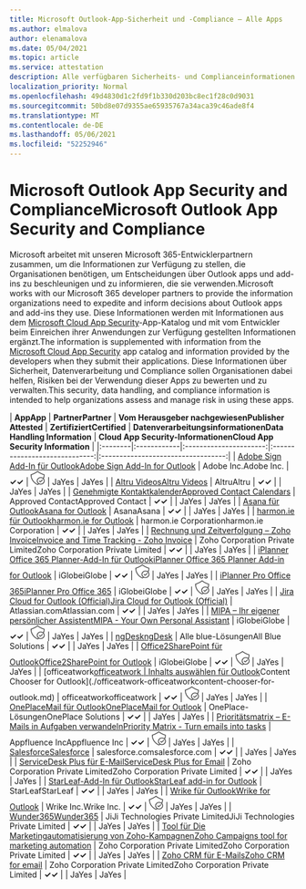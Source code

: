 ```yaml
---
title: Microsoft Outlook-App-Sicherheit und -Compliance – Alle Apps
ms.author: elmalova
author: elenamalova
ms.date: 05/04/2021
ms.topic: article
ms.service: attestation
description: Alle verfügbaren Sicherheits- und Complianceinformationen für alle Microsoft Outlook Apps.
localization_priority: Normal
ms.openlocfilehash: 49d4830d1c2fd9f1b330d203bc8ec1f28c0d9031
ms.sourcegitcommit: 50bd8e07d9355ae65935767a34aca39c46ade8f4
ms.translationtype: MT
ms.contentlocale: de-DE
ms.lasthandoff: 05/06/2021
ms.locfileid: "52252946"
---
```

# <a name="microsoft-outlook-app-security-and-compliance"></a><span data-ttu-id="ead0e-103">Microsoft Outlook App Security and Compliance</span><span class="sxs-lookup"><span data-stu-id="ead0e-103">Microsoft Outlook App Security and Compliance</span></span>

<span data-ttu-id="ead0e-104">Microsoft arbeitet mit unseren Microsoft 365-Entwicklerpartnern zusammen, um die Informationen zur Verfügung zu stellen, die Organisationen benötigen, um Entscheidungen über Outlook apps und add-ins zu beschleunigen und zu informieren, die sie verwenden.</span><span class="sxs-lookup"><span data-stu-id="ead0e-104">Microsoft works with our Microsoft 365 developer partners to provide the information organizations need to expedite and inform decisions about Outlook apps and add-ins they use.</span></span> <span data-ttu-id="ead0e-105">Diese Informationen werden mit Informationen aus dem [Microsoft Cloud App Security](https://www.microsoft.com/en-us/enterprise-mobility-security/cloud-app-security)-App-Katalog und mit vom Entwickler beim Einreichen ihrer Anwendungen zur Verfügung gestellten Informationen ergänzt.</span><span class="sxs-lookup"><span data-stu-id="ead0e-105">The information is supplemented with information from the [Microsoft Cloud App Security](https://www.microsoft.com/en-us/enterprise-mobility-security/cloud-app-security) app catalog and information provided by the developers when they submit their applications.</span></span> <span data-ttu-id="ead0e-106">Diese Informationen über Sicherheit, Datenverarbeitung und Compliance sollen Organisationen dabei helfen, Risiken bei der Verwendung dieser Apps zu bewerten und zu verwalten.</span><span class="sxs-lookup"><span data-stu-id="ead0e-106">This security, data handling, and compliance information is intended to help organizations assess and manage risk in using these apps.</span></span>

| <span data-ttu-id="ead0e-107">**App**</span><span class="sxs-lookup"><span data-stu-id="ead0e-107">**App**</span></span> | <span data-ttu-id="ead0e-108">**Partner**</span><span class="sxs-lookup"><span data-stu-id="ead0e-108">**Partner**</span></span> | <span data-ttu-id="ead0e-109">**Vom Herausgeber nachgewiesen**</span><span class="sxs-lookup"><span data-stu-id="ead0e-109">**Publisher Attested**</span></span> | <span data-ttu-id="ead0e-110">**Zertifiziert**</span><span class="sxs-lookup"><span data-stu-id="ead0e-110">**Certified**</span></span> | <span data-ttu-id="ead0e-111">**Datenverarbeitungsinformationen**</span><span class="sxs-lookup"><span data-stu-id="ead0e-111">**Data Handling Information**</span></span> | <span data-ttu-id="ead0e-112">**Cloud App Security-Informationen**</span><span class="sxs-lookup"><span data-stu-id="ead0e-112">**Cloud App Security Information**</span></span> |
|:--------|:------------|:----------------------:|:-----------------------------:|:----------------------------------:|
| [<span data-ttu-id="ead0e-113">Adobe Sign Add-In für Outlook</span><span class="sxs-lookup"><span data-stu-id="ead0e-113">Adobe Sign Add-In for Outlook</span></span>](./adobe-inc-sign-add-in-for-outlook.md) | <span data-ttu-id="ead0e-114">Adobe Inc.</span><span class="sxs-lookup"><span data-stu-id="ead0e-114">Adobe Inc.</span></span> | <span data-ttu-id="ead0e-115">**✓**</span><span class="sxs-lookup"><span data-stu-id="ead0e-115">**✓**</span></span> | <img alt="Certified application badge" src="../media/certified-badge.png" height="25" width="25" /> | <span data-ttu-id="ead0e-116">Ja</span><span class="sxs-lookup"><span data-stu-id="ead0e-116">Yes</span></span> | <span data-ttu-id="ead0e-117">Ja</span><span class="sxs-lookup"><span data-stu-id="ead0e-117">Yes</span></span> |
| [<span data-ttu-id="ead0e-118">Altru Videos</span><span class="sxs-lookup"><span data-stu-id="ead0e-118">Altru Videos</span></span>](./altru-videos.md) | <span data-ttu-id="ead0e-119">Altru</span><span class="sxs-lookup"><span data-stu-id="ead0e-119">Altru</span></span> | <span data-ttu-id="ead0e-120">**✓**</span><span class="sxs-lookup"><span data-stu-id="ead0e-120">**✓**</span></span> |  | <span data-ttu-id="ead0e-121">Ja</span><span class="sxs-lookup"><span data-stu-id="ead0e-121">Yes</span></span> | <span data-ttu-id="ead0e-122">Ja</span><span class="sxs-lookup"><span data-stu-id="ead0e-122">Yes</span></span> |
| [<span data-ttu-id="ead0e-123">Genehmigte Kontaktkalender</span><span class="sxs-lookup"><span data-stu-id="ead0e-123">Approved Contact Calendars</span></span>](./approved-contact-calendars.md) | <span data-ttu-id="ead0e-124">Approved Contact</span><span class="sxs-lookup"><span data-stu-id="ead0e-124">Approved Contact</span></span> | <span data-ttu-id="ead0e-125">**✓**</span><span class="sxs-lookup"><span data-stu-id="ead0e-125">**✓**</span></span> |  | <span data-ttu-id="ead0e-126">Ja</span><span class="sxs-lookup"><span data-stu-id="ead0e-126">Yes</span></span> | <span data-ttu-id="ead0e-127">Ja</span><span class="sxs-lookup"><span data-stu-id="ead0e-127">Yes</span></span> |
| [<span data-ttu-id="ead0e-128">Asana für Outlook</span><span class="sxs-lookup"><span data-stu-id="ead0e-128">Asana for Outlook</span></span>](./asana-for-outlook.md) | <span data-ttu-id="ead0e-129">Asana</span><span class="sxs-lookup"><span data-stu-id="ead0e-129">Asana</span></span> | <span data-ttu-id="ead0e-130">**✓**</span><span class="sxs-lookup"><span data-stu-id="ead0e-130">**✓**</span></span> |  | <span data-ttu-id="ead0e-131">Ja</span><span class="sxs-lookup"><span data-stu-id="ead0e-131">Yes</span></span> | <span data-ttu-id="ead0e-132">Ja</span><span class="sxs-lookup"><span data-stu-id="ead0e-132">Yes</span></span> |
| [<span data-ttu-id="ead0e-133">harmon.ie für Outlook</span><span class="sxs-lookup"><span data-stu-id="ead0e-133">harmon.ie for Outlook</span></span>](./harmonie-corporation-for-outlook.md) | <span data-ttu-id="ead0e-134">harmon.ie Corporation</span><span class="sxs-lookup"><span data-stu-id="ead0e-134">harmon.ie Corporation</span></span> | <span data-ttu-id="ead0e-135">**✓**</span><span class="sxs-lookup"><span data-stu-id="ead0e-135">**✓**</span></span> |  | <span data-ttu-id="ead0e-136">Ja</span><span class="sxs-lookup"><span data-stu-id="ead0e-136">Yes</span></span> | <span data-ttu-id="ead0e-137">Ja</span><span class="sxs-lookup"><span data-stu-id="ead0e-137">Yes</span></span> |
| [<span data-ttu-id="ead0e-138">Rechnung und Zeitverfolgung – Zoho Invoice</span><span class="sxs-lookup"><span data-stu-id="ead0e-138">Invoice and Time Tracking - Zoho Invoice</span></span>](./zoho-corporation-private-limited-invoice-and-time-tracking.md) | <span data-ttu-id="ead0e-139">Zoho Corporation Private Limited</span><span class="sxs-lookup"><span data-stu-id="ead0e-139">Zoho Corporation Private Limited</span></span> | <span data-ttu-id="ead0e-140">**✓**</span><span class="sxs-lookup"><span data-stu-id="ead0e-140">**✓**</span></span> |  | <span data-ttu-id="ead0e-141">Ja</span><span class="sxs-lookup"><span data-stu-id="ead0e-141">Yes</span></span> | <span data-ttu-id="ead0e-142">Ja</span><span class="sxs-lookup"><span data-stu-id="ead0e-142">Yes</span></span> |
| [<span data-ttu-id="ead0e-143">iPlanner Office 365 Planner-Add-In für Outlook</span><span class="sxs-lookup"><span data-stu-id="ead0e-143">iPlanner Office 365 Planner Add-in for Outlook</span></span>](./iglobe-iplanner-office-365-planner-add-in-for-outlook.md) | <span data-ttu-id="ead0e-144">iGlobe</span><span class="sxs-lookup"><span data-stu-id="ead0e-144">iGlobe</span></span> | <span data-ttu-id="ead0e-145">**✓**</span><span class="sxs-lookup"><span data-stu-id="ead0e-145">**✓**</span></span> | <img alt="Certified application badge" src="../media/certified-badge.png" height="25" width="25" /> | <span data-ttu-id="ead0e-146">Ja</span><span class="sxs-lookup"><span data-stu-id="ead0e-146">Yes</span></span> | <span data-ttu-id="ead0e-147">Ja</span><span class="sxs-lookup"><span data-stu-id="ead0e-147">Yes</span></span> |
| [<span data-ttu-id="ead0e-148">iPlanner Pro Office 365</span><span class="sxs-lookup"><span data-stu-id="ead0e-148">iPlanner Pro Office 365</span></span>](./iglobe-iplanner-pro-office-365.md) | <span data-ttu-id="ead0e-149">iGlobe</span><span class="sxs-lookup"><span data-stu-id="ead0e-149">iGlobe</span></span> | <span data-ttu-id="ead0e-150">**✓**</span><span class="sxs-lookup"><span data-stu-id="ead0e-150">**✓**</span></span> | <img alt="Certified application badge" src="../media/certified-badge.png" height="25" width="25" /> | <span data-ttu-id="ead0e-151">Ja</span><span class="sxs-lookup"><span data-stu-id="ead0e-151">Yes</span></span> | <span data-ttu-id="ead0e-152">Ja</span><span class="sxs-lookup"><span data-stu-id="ead0e-152">Yes</span></span> |
| [<span data-ttu-id="ead0e-153">Jira Cloud for Outlook (Official)</span><span class="sxs-lookup"><span data-stu-id="ead0e-153">Jira Cloud for Outlook (Official)</span></span>](./atlassiancom-jira-cloud-for-outlook-official.md) | <span data-ttu-id="ead0e-154">Atlassian.com</span><span class="sxs-lookup"><span data-stu-id="ead0e-154">Atlassian.com</span></span> | <span data-ttu-id="ead0e-155">**✓**</span><span class="sxs-lookup"><span data-stu-id="ead0e-155">**✓**</span></span> |  | <span data-ttu-id="ead0e-156">Ja</span><span class="sxs-lookup"><span data-stu-id="ead0e-156">Yes</span></span> | <span data-ttu-id="ead0e-157">Ja</span><span class="sxs-lookup"><span data-stu-id="ead0e-157">Yes</span></span> |
| [<span data-ttu-id="ead0e-158">MIPA – Ihr eigener persönlicher Assistent</span><span class="sxs-lookup"><span data-stu-id="ead0e-158">MIPA - Your Own Personal Assistant</span></span>](./iglobe-mipa-your-own-personal-assistant.md) | <span data-ttu-id="ead0e-159">iGlobe</span><span class="sxs-lookup"><span data-stu-id="ead0e-159">iGlobe</span></span> | <span data-ttu-id="ead0e-160">**✓**</span><span class="sxs-lookup"><span data-stu-id="ead0e-160">**✓**</span></span> | <img alt="Certified application badge" src="../media/certified-badge.png" height="25" width="25" /> | <span data-ttu-id="ead0e-161">Ja</span><span class="sxs-lookup"><span data-stu-id="ead0e-161">Yes</span></span> | <span data-ttu-id="ead0e-162">Ja</span><span class="sxs-lookup"><span data-stu-id="ead0e-162">Yes</span></span> |
| [<span data-ttu-id="ead0e-163">ngDesk</span><span class="sxs-lookup"><span data-stu-id="ead0e-163">ngDesk</span></span>](./all-blue-solutions-ngdesk.md) | <span data-ttu-id="ead0e-164">Alle blue-Lösungen</span><span class="sxs-lookup"><span data-stu-id="ead0e-164">All Blue Solutions</span></span> | <span data-ttu-id="ead0e-165">**✓**</span><span class="sxs-lookup"><span data-stu-id="ead0e-165">**✓**</span></span> |  | <span data-ttu-id="ead0e-166">Ja</span><span class="sxs-lookup"><span data-stu-id="ead0e-166">Yes</span></span> | <span data-ttu-id="ead0e-167">Ja</span><span class="sxs-lookup"><span data-stu-id="ead0e-167">Yes</span></span> |
| [<span data-ttu-id="ead0e-168">Office2SharePoint für Outlook</span><span class="sxs-lookup"><span data-stu-id="ead0e-168">Office2SharePoint for Outlook</span></span>](./iglobe-office2sharepoint-for-outlook.md) | <span data-ttu-id="ead0e-169">iGlobe</span><span class="sxs-lookup"><span data-stu-id="ead0e-169">iGlobe</span></span> | <span data-ttu-id="ead0e-170">**✓**</span><span class="sxs-lookup"><span data-stu-id="ead0e-170">**✓**</span></span> | <img alt="Certified application badge" src="../media/certified-badge.png" height="25" width="25" /> | <span data-ttu-id="ead0e-171">Ja</span><span class="sxs-lookup"><span data-stu-id="ead0e-171">Yes</span></span> | <span data-ttu-id="ead0e-172">Ja</span><span class="sxs-lookup"><span data-stu-id="ead0e-172">Yes</span></span> |
| <span data-ttu-id="ead0e-173">[officeatwork</span><span class="sxs-lookup"><span data-stu-id="ead0e-173">[officeatwork</span></span> | <span data-ttu-id="ead0e-174">Inhalts auswählen für Outlook](./officeatwork-officeatworkcontent-chooser-for-outlook.md)</span><span class="sxs-lookup"><span data-stu-id="ead0e-174">Content Chooser for Outlook](./officeatwork-officeatworkcontent-chooser-for-outlook.md)</span></span> | <span data-ttu-id="ead0e-175">officeatwork</span><span class="sxs-lookup"><span data-stu-id="ead0e-175">officeatwork</span></span> | <span data-ttu-id="ead0e-176">**✓**</span><span class="sxs-lookup"><span data-stu-id="ead0e-176">**✓**</span></span> | <img alt="Certified application badge" src="../media/certified-badge.png" height="25" width="25" /> | <span data-ttu-id="ead0e-177">Ja</span><span class="sxs-lookup"><span data-stu-id="ead0e-177">Yes</span></span> | <span data-ttu-id="ead0e-178">Ja</span><span class="sxs-lookup"><span data-stu-id="ead0e-178">Yes</span></span> |
| [<span data-ttu-id="ead0e-179">OnePlaceMail für Outlook</span><span class="sxs-lookup"><span data-stu-id="ead0e-179">OnePlaceMail for Outlook</span></span>](./oneplace-solutions-oneplacemail-for-outlook.md) | <span data-ttu-id="ead0e-180">OnePlace-Lösungen</span><span class="sxs-lookup"><span data-stu-id="ead0e-180">OnePlace Solutions</span></span> | <span data-ttu-id="ead0e-181">**✓**</span><span class="sxs-lookup"><span data-stu-id="ead0e-181">**✓**</span></span> |  | <span data-ttu-id="ead0e-182">Ja</span><span class="sxs-lookup"><span data-stu-id="ead0e-182">Yes</span></span> | <span data-ttu-id="ead0e-183">Ja</span><span class="sxs-lookup"><span data-stu-id="ead0e-183">Yes</span></span> |
| [<span data-ttu-id="ead0e-184">Prioritätsmatrix – E-Mails in Aufgaben verwandeln</span><span class="sxs-lookup"><span data-stu-id="ead0e-184">Priority Matrix - Turn emails into tasks</span></span>](./appfluence-inc-priority-matrix-turn-emails-into-tasks.md) | <span data-ttu-id="ead0e-185">Appfluence Inc</span><span class="sxs-lookup"><span data-stu-id="ead0e-185">Appfluence Inc</span></span> | <span data-ttu-id="ead0e-186">**✓**</span><span class="sxs-lookup"><span data-stu-id="ead0e-186">**✓**</span></span> | <img alt="Certified application badge" src="../media/certified-badge.png" height="25" width="25" /> | <span data-ttu-id="ead0e-187">Ja</span><span class="sxs-lookup"><span data-stu-id="ead0e-187">Yes</span></span> | <span data-ttu-id="ead0e-188">Ja</span><span class="sxs-lookup"><span data-stu-id="ead0e-188">Yes</span></span> |
| [<span data-ttu-id="ead0e-189">Salesforce</span><span class="sxs-lookup"><span data-stu-id="ead0e-189">Salesforce</span></span>](./salesforcecom-salesforce.md) | <span data-ttu-id="ead0e-190">salesforce.com</span><span class="sxs-lookup"><span data-stu-id="ead0e-190">salesforce.com</span></span> | <span data-ttu-id="ead0e-191">**✓**</span><span class="sxs-lookup"><span data-stu-id="ead0e-191">**✓**</span></span> |  | <span data-ttu-id="ead0e-192">Ja</span><span class="sxs-lookup"><span data-stu-id="ead0e-192">Yes</span></span> | <span data-ttu-id="ead0e-193">Ja</span><span class="sxs-lookup"><span data-stu-id="ead0e-193">Yes</span></span> |
| [<span data-ttu-id="ead0e-194">ServiceDesk Plus für E-Mail</span><span class="sxs-lookup"><span data-stu-id="ead0e-194">ServiceDesk Plus for Email</span></span>](./zoho-corporation-private-limited-servicedesk-plus-for-email.md) | <span data-ttu-id="ead0e-195">Zoho Corporation Private Limited</span><span class="sxs-lookup"><span data-stu-id="ead0e-195">Zoho Corporation Private Limited</span></span> | <span data-ttu-id="ead0e-196">**✓**</span><span class="sxs-lookup"><span data-stu-id="ead0e-196">**✓**</span></span> |  | <span data-ttu-id="ead0e-197">Ja</span><span class="sxs-lookup"><span data-stu-id="ead0e-197">Yes</span></span> | <span data-ttu-id="ead0e-198">Ja</span><span class="sxs-lookup"><span data-stu-id="ead0e-198">Yes</span></span> |
| [<span data-ttu-id="ead0e-199">StarLeaf-Add-In für Outlook</span><span class="sxs-lookup"><span data-stu-id="ead0e-199">StarLeaf add-in for Outlook</span></span>](./starleaf-add-in-for-outlook.md) | <span data-ttu-id="ead0e-200">StarLeaf</span><span class="sxs-lookup"><span data-stu-id="ead0e-200">StarLeaf</span></span> | <span data-ttu-id="ead0e-201">**✓**</span><span class="sxs-lookup"><span data-stu-id="ead0e-201">**✓**</span></span> |  | <span data-ttu-id="ead0e-202">Ja</span><span class="sxs-lookup"><span data-stu-id="ead0e-202">Yes</span></span> | <span data-ttu-id="ead0e-203">Ja</span><span class="sxs-lookup"><span data-stu-id="ead0e-203">Yes</span></span> |
| [<span data-ttu-id="ead0e-204">Wrike für Outlook</span><span class="sxs-lookup"><span data-stu-id="ead0e-204">Wrike for Outlook</span></span>](./wrike-inc-for-outlook.md) | <span data-ttu-id="ead0e-205">Wrike Inc.</span><span class="sxs-lookup"><span data-stu-id="ead0e-205">Wrike Inc.</span></span> | <span data-ttu-id="ead0e-206">**✓**</span><span class="sxs-lookup"><span data-stu-id="ead0e-206">**✓**</span></span> | <img alt="Certified application badge" src="../media/certified-badge.png" height="25" width="25" /> | <span data-ttu-id="ead0e-207">Ja</span><span class="sxs-lookup"><span data-stu-id="ead0e-207">Yes</span></span> | <span data-ttu-id="ead0e-208">Ja</span><span class="sxs-lookup"><span data-stu-id="ead0e-208">Yes</span></span> |
| [<span data-ttu-id="ead0e-209">Wunder365</span><span class="sxs-lookup"><span data-stu-id="ead0e-209">Wunder365</span></span>](./jiji-technologies-private-limited-wunder365.md) | <span data-ttu-id="ead0e-210">JiJi Technologies Private Limited</span><span class="sxs-lookup"><span data-stu-id="ead0e-210">JiJi Technologies Private Limited</span></span> | <span data-ttu-id="ead0e-211">**✓**</span><span class="sxs-lookup"><span data-stu-id="ead0e-211">**✓**</span></span> |  | <span data-ttu-id="ead0e-212">Ja</span><span class="sxs-lookup"><span data-stu-id="ead0e-212">Yes</span></span> | <span data-ttu-id="ead0e-213">Ja</span><span class="sxs-lookup"><span data-stu-id="ead0e-213">Yes</span></span> |
| [<span data-ttu-id="ead0e-214">Tool für Die Marketingautomatisierung von Zoho-Kampagnen</span><span class="sxs-lookup"><span data-stu-id="ead0e-214">Zoho Campaigns tool for marketing automation</span></span>](./zoho-corporation-private-limited-campaigns-tool-for-marketing-automation.md) | <span data-ttu-id="ead0e-215">Zoho Corporation Private Limited</span><span class="sxs-lookup"><span data-stu-id="ead0e-215">Zoho Corporation Private Limited</span></span> | <span data-ttu-id="ead0e-216">**✓**</span><span class="sxs-lookup"><span data-stu-id="ead0e-216">**✓**</span></span> |  | <span data-ttu-id="ead0e-217">Ja</span><span class="sxs-lookup"><span data-stu-id="ead0e-217">Yes</span></span> | <span data-ttu-id="ead0e-218">Ja</span><span class="sxs-lookup"><span data-stu-id="ead0e-218">Yes</span></span> |
| [<span data-ttu-id="ead0e-219">Zoho CRM für E-Mails</span><span class="sxs-lookup"><span data-stu-id="ead0e-219">Zoho CRM for email</span></span>](./zoho-corporation-private-limited-crm-for-email.md) | <span data-ttu-id="ead0e-220">Zoho Corporation Private Limited</span><span class="sxs-lookup"><span data-stu-id="ead0e-220">Zoho Corporation Private Limited</span></span> | <span data-ttu-id="ead0e-221">**✓**</span><span class="sxs-lookup"><span data-stu-id="ead0e-221">**✓**</span></span> |  | <span data-ttu-id="ead0e-222">Ja</span><span class="sxs-lookup"><span data-stu-id="ead0e-222">Yes</span></span> | <span data-ttu-id="ead0e-223">Ja</span><span class="sxs-lookup"><span data-stu-id="ead0e-223">Yes</span></span> |
